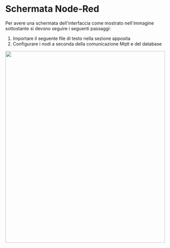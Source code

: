 # Schermata Node-Red
Per avere una schermata dell'interfaccia come mostrato nell'immagine sottostante si devono seguire i seguenti passaggi:
1. Importare il seguente file di testo nella sezione apposita
2. Configurare i nodi a seconda della comunicazione Mqtt e del database
<img src="https://github.com/AMON00/IoT/assets/100947048/7838c561-d84f-4964-8a5a-177214f94540" width="500" height="600">
